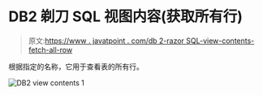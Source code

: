 # DB2 剃刀 SQL 视图内容(获取所有行)

> 原文:[https://www . javatpoint . com/db 2-razor SQL-view-contents-fetch-all-row](https://www.javatpoint.com/db2-razorsql-view-contents-fetch-all-rows)

根据指定的名称，它用于查看表的所有行。

![DB2 view contents 1](../Images/9f6121e75a4d747dfd40b139ce603bc6.png)
